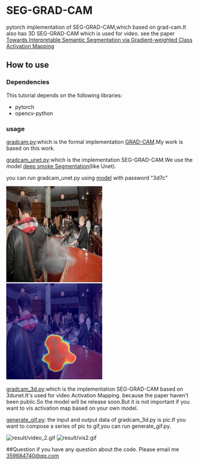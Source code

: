 # SEG-GRAD-CAM
pytorch implementation of SEG-GRAD-CAM,which based on grad-cam.It also has 3D SEG-GRAD-CAM which is used for video.
see the paper [Towards Interpretable Semantic Segmentation via Gradient-weighted Class Activation Mapping](https://arxiv.org/abs/2002.11434)
## How to use

### Dependencies
This tutorial depends on the following libraries:

* pytorch
* opencv-python

### usage
[gradcam.py](gradcam.py):which is the formal implementation [GRAD-CAM](https://github.com/jacobgil/pytorch-grad-cam).My work is based on this work.

[gradcam_unet.py](gradcam_unet.py):which is the implementation SEG-GRAD-CAM.We use the model [deep smoke Segmentation](https://arxiv.org/abs/1809.00774)(like Unet).

you can run gradcam_unet.py using [model](https://pan.baidu.com/s/16IolEoXFZChlTKNo2t5jnA) with password "3d7c"

![result/pic_1.jpg](result/pic_1.jpg)
![result/cam_1.jpg](result/cam_1.jpg)

[gradcam_3d.py](gradcam_3d.py):which is the implementation SEG-GRAD-CAM based on 3dunet.It's used for video Activation Mapping.
because the paper haven't been public.So the model will be release soon.But it is not important if you want to vis activation map based on your own model.

[generate_gif.py](generate_gif.py): the input and output data of gradcam_3d.py is pic.If you want to compose a series of pic to gif,you can run generate_gif.py.

![result/video_2.gif](result/video_2.gif)
![result/vis2.gif](result/vis2.gif)

##Question
if you have any question about the code. Please email me 359684740@qq.com

